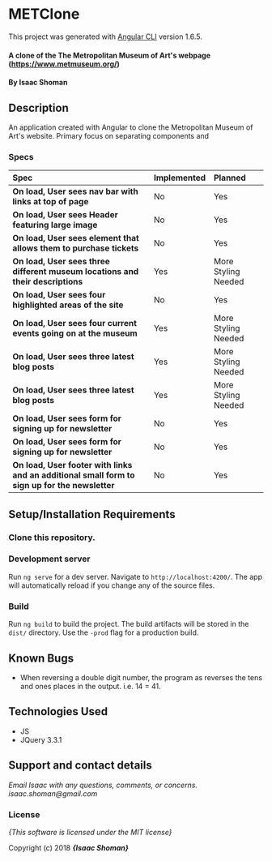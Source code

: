 # METClone

This project was generated with [Angular CLI](https://github.com/angular/angular-cli) version 1.6.5.


#### A clone of the The Metropolitan Museum of Art's webpage (https://www.metmuseum.org/)

#### By **Isaac Shoman**

## Description

An application created with Angular to clone the Metropolitan Museum of Art's website. Primary focus on separating components and

### Specs
| Spec | Implemented | Planned |
| :------------- | :------ | :------- |
| **On load, User sees nav bar with links at top of page** | No | Yes |
| **On load, User sees Header featuring large image** | No | Yes |
| **On load, User sees element that allows them to purchase tickets** | No | Yes |
| **On load, User sees three different museum locations and their descriptions** | Yes | More Styling Needed |
| **On load, User sees four highlighted areas of the site** | No | Yes |
| **On load, User sees four current events going on at the museum** | Yes | More Styling Needed |
| **On load, User sees three latest blog posts** | Yes | More Styling Needed |
| **On load, User sees three latest blog posts** | Yes | More Styling Needed |
| **On load, User sees form for signing up for newsletter** | No | Yes |
| **On load, User sees form for signing up for newsletter** | No | Yes |
| **On load, User footer with links and an additional small form to sign up for the newsletter** | No | Yes |


## Setup/Installation Requirements

### Clone this repository.

### Development server

Run `ng serve` for a dev server. Navigate to `http://localhost:4200/`. The app will automatically reload if you change any of the source files.

### Build

Run `ng build` to build the project. The build artifacts will be stored in the `dist/` directory. Use the `-prod` flag for a production build.




## Known Bugs
* When reversing a double digit number, the program as reverses the tens and ones places in the output. i.e. 14 = 41.

## Technologies Used
* JS
* JQuery 3.3.1

## Support and contact details

_Email Isaac with any questions, comments, or concerns. isaac.shoman@gmail.com_

### License

*{This software is licensed under the MIT license}*

Copyright (c) 2018 **_{Isaac Shoman}_**

